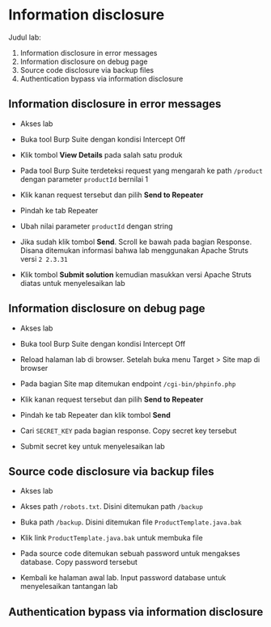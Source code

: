 # Information disclosure
Judul lab:
1. Information disclosure in error messages
2. Information disclosure on debug page
3. Source code disclosure via backup files
4. Authentication bypass via information disclosure

## Information disclosure in error messages
- Akses lab

- Buka tool Burp Suite dengan kondisi Intercept Off

- Klik tombol **View Details** pada salah satu produk

- Pada tool Burp Suite terdeteksi request yang mengarah ke path `/product` dengan parameter `productId` bernilai 1

- Klik kanan request tersebut dan pilih **Send to Repeater**

- Pindah ke tab Repeater

- Ubah nilai parameter `productId` dengan string

- Jika sudah klik tombol **Send**. Scroll ke bawah pada bagian Response. Disana ditemukan informasi bahwa lab menggunakan Apache Struts versi `2 2.3.31`

- Klik tombol **Submit solution** kemudian masukkan versi Apache Struts diatas untuk menyelesaikan lab

## Information disclosure on debug page
- Akses lab

- Buka tool Burp Suite dengan kondisi Intercept Off

- Reload halaman lab di browser. Setelah buka menu Target > Site map di browser

- Pada bagian Site map ditemukan endpoint `/cgi-bin/phpinfo.php`

- Klik kanan request tersebut dan pilih **Send to Repeater**

- Pindah ke tab Repeater dan klik tombol **Send**

- Cari `SECRET_KEY` pada bagian response. Copy secret key tersebut

- Submit secret key untuk menyelesaikan lab

## Source code disclosure via backup files
- Akses lab

- Akses path `/robots.txt`. Disini ditemukan path `/backup`

- Buka path `/backup`. Disini ditemukan file `ProductTemplate.java.bak`

- Klik link `ProductTemplate.java.bak` untuk membuka file

- Pada source code ditemukan sebuah password untuk mengakses database. Copy password tersebut


- Kembali ke halaman awal lab. Input password database untuk menyelesaikan tantangan lab



## Authentication bypass via information disclosure
